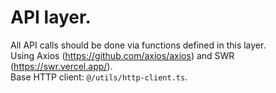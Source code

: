 # API layer.

All API calls should be done via functions defined in this layer.<br>
Using Axios (https://github.com/axios/axios) and SWR (https://swr.vercel.app/).
<br>
Base HTTP client: `@/utils/http-client.ts`.
